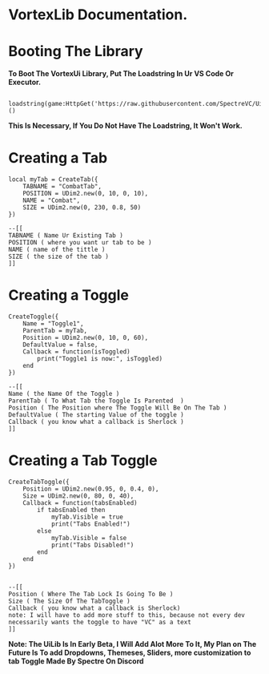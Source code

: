 # VortexLib Documentation. #


# Booting The Library #

**To Boot The VortexUi Library, Put The Loadstring In Ur VS Code Or Executor.**

```

loadstring(game:HttpGet('https://raw.githubusercontent.com/SpectreVC/UiLib.lua/Core/Core.lua'))()

```

**This Is Necessary, If You Do Not Have The Loadstring, It Won't Work.**


# Creating a Tab #

```
local myTab = CreateTab({
    TABNAME = "CombatTab",
    POSITION = UDim2.new(0, 10, 0, 10),
    NAME = "Combat",
    SIZE = UDim2.new(0, 230, 0.8, 50)
})

--[[
TABNAME ( Name Ur Existing Tab )
POSITION ( where you want ur tab to be )
NAME ( name of the tittle )
SIZE ( the size of the tab )
]]
```


# Creating a Toggle #


```
CreateToggle({
    Name = "Toggle1",
    ParentTab = myTab,
    Position = UDim2.new(0, 10, 0, 60),
    DefaultValue = false,
    Callback = function(isToggled)
        print("Toggle1 is now:", isToggled)
    end
})

--[[
Name ( the Name Of the Toggle )
ParentTab ( To What Tab the Toggle Is Parented  )
Position ( The Position where The Toggle Will Be On The Tab )
DefaultValue ( The starting Value of the toggle )
Callback ( you know what a callback is Sherlock )
]]

```

# Creating a Tab Toggle #


```
CreateTabToggle({
    Position = UDim2.new(0.95, 0, 0.4, 0),
    Size = UDim2.new(0, 80, 0, 40),
    Callback = function(tabsEnabled)
        if tabsEnabled then
            myTab.Visible = true
            print("Tabs Enabled!")
        else
            myTab.Visible = false
            print("Tabs Disabled!")
        end
    end
})


--[[
Position ( Where The Tab Lock Is Going To Be )
Size ( The Size Of The TabToggle )
Callback ( you know what a callback is Sherlock)
note: I will have to add more stuff to this, because not every dev necessarily wants the toggle to have "VC" as a text
]]

```

**Note: The UiLib Is In Early Beta, I Will Add Alot More To It, My Plan on The Future Is To add Dropdowns, Themeses, Sliders, more customization to tab Toggle
Made By Spectre On Discord**





